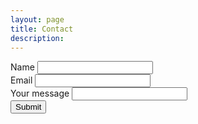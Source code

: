 ```yaml
---
layout: page
title: Contact
description: 
---
```

<section>
	<form action="https://www.enformed.io/weoiss5p" method="POST">
		<div class="form-group">
			<label>Name</label>
			<input name="first_name" type="text" class="form-control"/>
			<br>
			<label>Email</label>
			<input type="text" name="*reply" class="form-control" />
			<br>
  			<label>Your message</label>
			<input type="text" name="message" class="form-control" />
			<br>
			<button type="submit" class="btn btn-default">Submit</button>
		</div>
	</form>
</section>
